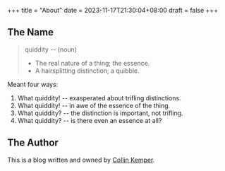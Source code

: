 +++
title =  "About"
date = 2023-11-17T21:30:04+08:00
draft = false
+++

## The Name

> quiddity -- (noun)
> - The real nature of a thing; the essence.
> - A hairsplitting distinction; a quibble.

Meant four ways:

1. What quiddity! -- exasperated about trifling distinctions.
2. What quiddity! -- in awe of the essence of the thing.
3. What quiddity? -- the distinction is important, not trifling.
4. What quiddity? -- is there even an essence at all?

## The Author

This is a blog written and owned by [Collin Kemper](../author).
